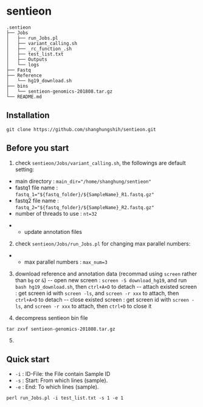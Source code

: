 # sentieon

    .sentieon
    ├── Jobs    
    │   ├── run_Jobs.pl
    │   ├── variant_calling.sh
    │   ├── _rc_function_.sh
    │   ├── test_list.txt
    │   ├── Outputs
    │   └── logs
    ├── Fastq                   
    ├── Reference
    │   └── hg19_download.sh
    ├── bins    
    │   └── sentieon-genomics-201808.tar.gz
    └── README.md

## Installation
``` shell
git clone https://github.com/shanghungshih/sentieon.git
```

## Before you start
1. check `sentieon/Jobs/variant_calling.sh`, the followings are default setting:
* main directory : `main_dir="/home/shanghung/sentieon"`
* fastq1 file name : `fastq_1="${fastq_folder}/${SampleName}_R1.fastq.gz"`
* fastq2 file name : `fastq_2="${fastq_folder}/${SampleName}_R2.fastq.gz"`
* number of threads to use : `nt=32`
- - update annotation files

2. check `sentieon/Jobs/run_Jobs.pl` for changing max parallel numbers:
- - max parallel numbers : `max_num=3`

3. download reference and annotation data (recommad using `screen` rather than `bg` or `&`)
-- open new screen : `screen -S download_hg19`, and run `bash hg19_download.sh`, then `ctrl+A+D` to detach
-- attach existed screen : get screen id with `screen -ls`, and `screen -r xxx` to attach, then `ctrl+A+D` to detach
-- close existed screen : get screen id with `screen -ls`, and `screen -r xxx` to attach, then `ctrl+D` to close it

4. decompress sentieon bin file
``` shell
tar zxvf sentieon-genomics-201808.tar.gz
```

5. 
## Quick start
* `-i` : ID-File: the File contain Sample ID
* `-s` : Start: From which lines (sample).
* `-e` : End: To which lines (sample).
``` shell
perl run_Jobs.pl -i test_list.txt -s 1 -e 1
```

